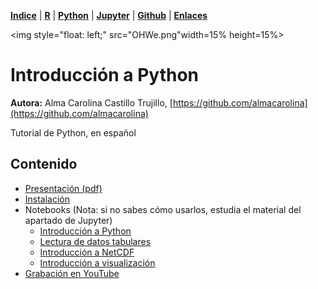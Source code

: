 <p align="left">
<strong><a href="../Indice.html">Indice</a></strong>
|
<strong><a href="../Intro a R/R.html">R</a></strong>
|
<strong><a href="../Intro a Python/Python.html">Python</a></strong>
|
<strong><a href="../Intro a Jupyter/Jupyter.html">Jupyter</a></strong>
|
<strong><a href="../Intro a github/Github.html">Github</a></strong>
|
<strong><a href="../enlaces.html">Enlaces</a></strong>
</p>

<img     style="float: left;" src="OHWe.png"width=15% height=15%>

# Introducción a Python

**Autora:** Alma Carolina Castillo Trujillo, [https://github.com/almacarolina](https://github.com/almacarolina)

Tutorial de Python, en español



## Contenido

- [Presentación (pdf)](Porque_Python.pdf)
- [Instalación](instalación_Python.pdf)
- Notebooks
    (Nota: si no sabes cómo usarlos, estudia el material del apartado de Jupyter)
  - [Introducción a Python](intro_to_python_ohw2022.ipynb)
  - [Lectura de datos tabulares](read_tabulardata.ipynb)
  - [Introducción a NetCDF](intro_to_netcdf.ipynb)
  - [Introducción a visualización](Intro_to_plot.ipynb)
 - [Grabación en YouTube](https://www.youtube.com/watch?v=pmz4BB9tzhg&list=PLA6PlfxWZPLTPQ_OIr3dDPF9FRiHQXoVF&index=1)
